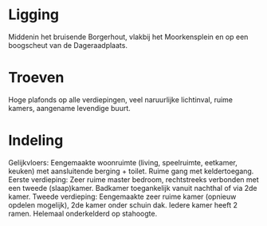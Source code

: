 # Ligging

Middenin het bruisende Borgerhout, vlakbij het Moorkensplein en op een boogscheut van de Dageraadplaats.

# Troeven

Hoge plafonds op alle verdiepingen, veel naruurlijke lichtinval, ruime kamers, aangename levendige buurt. 

# Indeling 

Gelijkvloers:  Eengemaakte woonruimte (living, speelruimte, eetkamer, keuken) met aansluitende berging + toilet. Ruime gang met keldertoegang. 
Eerste verdieping: Zeer ruime master bedroom, rechtstreeks verbonden met een tweede (slaap)kamer.  Badkamer toegankelijk vanuit nachthal of via 2de kamer.
Tweede verdieping: Eengemaakte zeer ruime kamer (opnieuw opdelen mogelijk), 2de kamer onder schuin dak. Iedere kamer heeft 2 ramen. 
Helemaal onderkelderd op stahoogte. 
